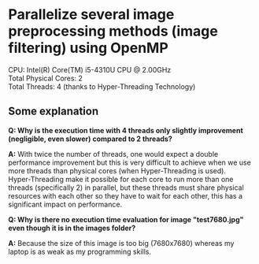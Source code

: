 # Parallelize several image preprocessing methods (image filtering) using OpenMP

CPU: Intel(R) Core(TM) i5-4310U CPU @ 2.00GHz</br>
Total Physical Cores: 2</br>
Total Threads: 4 (thanks to Hyper-Threading Technology)

## Some explanation

**Q: Why is the execution time with 4 threads only slightly improvement (negligible, even slower) compared to 2 threads?**

**A:** With twice the number of threads, one would expect a double performance improvement but this is very difficult to achieve when we use more threads than physical cores (when Hyper-Threading is used).</br>
Hyper-Threading make it possible for each core to run more than one threads (specifically 2) in parallel, but these threads must share physical resources with each other so they have to wait for each other, this has a significant impact on performance.

**Q: Why is there no execution time evaluation for image "test7680.jpg" even though it is in the images folder?**

**A:** Because the size of this image is too big (7680x7680) whereas my laptop is as weak as my programming skills.
